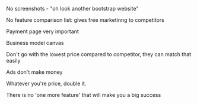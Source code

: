 
No screenshots - "oh look another bootstrap website"

No feature comparison list: gives free marketinng to competitors

Payment page very important

Business model canvas

Don't go with the lowest price compared to competitor, they can match that easily

Ads don't make money

Whatever you're price, double it.

There is no 'one more feature' that will make you a big success
